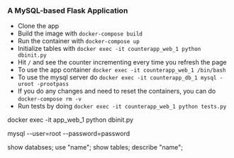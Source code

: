 ### A MySQL-based Flask Application
- Clone the app
- Build the image with `docker-compose build`
- Run the container with `docker-compose up`
- Initialize tables with `docker exec -it counterapp_web_1 python dbinit.py`
- Hit `/` and see the counter incrementing every time you refresh the page
- To use the app container `docker exec -it counterapp_web_1 /bin/bash`
- To use the mysql server do `docker exec -it counterapp_db_1 mysql -uroot -prootpass`
- If you do any changes and need to reset the containers, you can do `docker-compose rm -v`
- Run tests by doing `docker exec -it counterapp_web_1 python tests.py`

docker exec -it app_web_1 python dbinit.py

mysql --user=root --password=password

show databses;
use "name";
show tables;
describe "name";




